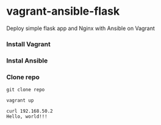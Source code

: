 # vagrant-ansible-flask
Deploy simple flask app and Nginx with Ansible on Vagrant

### Install Vagrant
### Instal Ansible
### Clone repo

```
git clone repo

vagrant up

curl 192.168.50.2
Hello, world!!!
```
